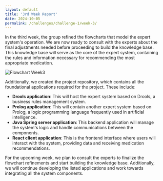 ```yaml
---
layout: default
title: '3rd Week Report'
date: 2024-10-05
permalink: /challenges/challenge-1/week-3/
---
```


In the third week, the group refined the flowcharts that model the expert system's operation. We are now ready to consult with the experts about the final adjustments needed before proceeding to build the knowledge base. This knowledge base will serve as the core of the expert system, containing the rules and information necessary for recommending the most appropriate medication.

<img src="https://4out5.github.io/blog/assets/images/flowchart_week3.png" alt="Flowchart Week3" >

Additionally, we created the project repository, which contains all the foundational applications required for the project. These include:

- **Drools application**: This will host the expert system based on Drools, a business rules management system.
- **Prolog application**: This will contain another expert system based on Prolog, a logic programming language frequently used in artificial intelligence.
- **Java Spring server application**: This backend application will manage the system's logic and handle communications between the components.
- **React client application**: This is the frontend interface where users will interact with the system, providing data and receiving medication recommendations.

For the upcoming week, we plan to consult the experts to finalize the flowchart refinements and start building the knowledge base. Additionally, we will continue developing the listed applications and work towards integrating all the system components.
